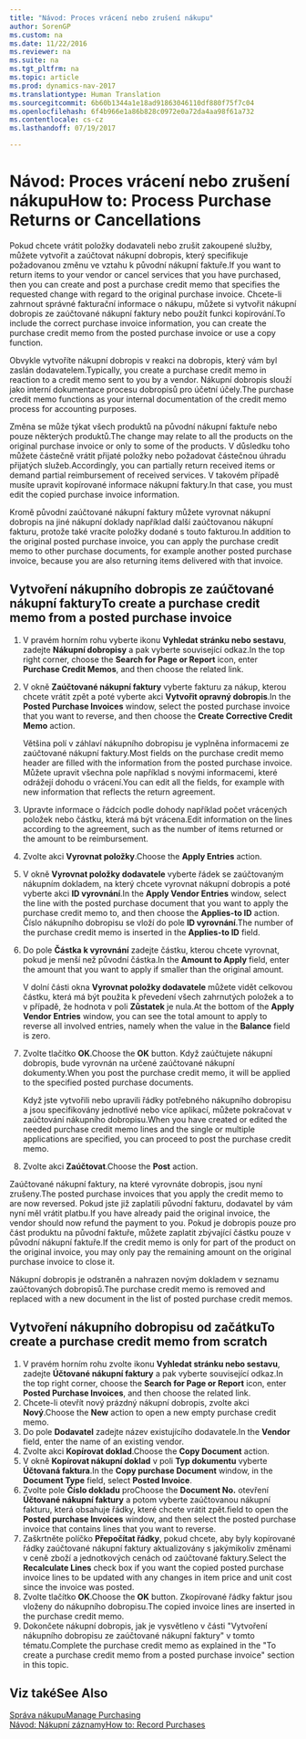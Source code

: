 ```yaml
---
title: "Návod: Proces vrácení nebo zrušení nákupu"
author: SorenGP
ms.custom: na
ms.date: 11/22/2016
ms.reviewer: na
ms.suite: na
ms.tgt_pltfrm: na
ms.topic: article
ms.prod: dynamics-nav-2017
ms.translationtype: Human Translation
ms.sourcegitcommit: 6b60b1344a1e18ad91863046110df880f75f7c04
ms.openlocfilehash: 6f4b966e1a86b828c0972e0a72da4aa98f61a732
ms.contentlocale: cs-cz
ms.lasthandoff: 07/19/2017

---
```


# <a name="how-to-process-purchase-returns-or-cancellations"></a><span data-ttu-id="50ee5-102">Návod: Proces vrácení nebo zrušení nákupu</span><span class="sxs-lookup"><span data-stu-id="50ee5-102">How to: Process Purchase Returns or Cancellations</span></span>
<span data-ttu-id="50ee5-103">Pokud chcete vrátit položky dodavateli nebo zrušit zakoupené služby, můžete vytvořit a zaúčtovat nákupní dobropis, který specifikuje požadovanou změnu ve vztahu k původní nákupní faktuře.</span><span class="sxs-lookup"><span data-stu-id="50ee5-103">If you want to return items to your vendor or cancel services that you have purchased, then you can create and post a purchase credit memo that specifies the requested change with regard to the original purchase invoice.</span></span> <span data-ttu-id="50ee5-104">Chcete-li zahrnout správné fakturační informace o nákupu, můžete si vytvořit nákupní dobropis ze zaúčtované nákupní faktury nebo použít funkci kopírování.</span><span class="sxs-lookup"><span data-stu-id="50ee5-104">To include the correct purchase invoice information, you can create the purchase credit memo from the posted purchase invoice or use a copy function.</span></span>

<span data-ttu-id="50ee5-105">Obvykle vytvoříte nákupní dobropis v reakci na dobropis, který vám byl zaslán dodavatelem.</span><span class="sxs-lookup"><span data-stu-id="50ee5-105">Typically, you create a purchase credit memo in reaction to a credit memo sent to you by a vendor.</span></span> <span data-ttu-id="50ee5-106">Nákupní dobropis slouží jako interní dokumentace procesu dobropisů pro účetní účely.</span><span class="sxs-lookup"><span data-stu-id="50ee5-106">The purchase credit memo functions as your internal documentation of the credit memo process for accounting purposes.</span></span>

<span data-ttu-id="50ee5-107">Změna se může týkat všech produktů na původní nákupní faktuře nebo pouze některých produktů.</span><span class="sxs-lookup"><span data-stu-id="50ee5-107">The change may relate to all the products on the original purchase invoice or only to some of the products.</span></span> <span data-ttu-id="50ee5-108">V důsledku toho můžete částečně vrátit přijaté položky nebo požadovat částečnou úhradu přijatých služeb.</span><span class="sxs-lookup"><span data-stu-id="50ee5-108">Accordingly, you can partially return received items or demand partial reimbursement of received services.</span></span> <span data-ttu-id="50ee5-109">V takovém případě musíte upravit kopírované informace nákupní faktury.</span><span class="sxs-lookup"><span data-stu-id="50ee5-109">In that case, you must edit the copied purchase invoice information.</span></span>

<span data-ttu-id="50ee5-110">Kromě původní zaúčtované nákupní faktury můžete vyrovnat nákupní dobropis na jiné nákupní doklady například další zaúčtovanou nákupní fakturu, protože také vracíte položky dodané s touto fakturou.</span><span class="sxs-lookup"><span data-stu-id="50ee5-110">In addition to the original posted purchase invoice, you can apply the purchase credit memo to other purchase documents, for example another posted purchase invoice, because you are also returning items delivered with that invoice.</span></span>

## <a name="to-create-a-purchase-credit-memo-from-a-posted-purchase-invoice"></a><span data-ttu-id="50ee5-111">Vytvoření nákupního dobropis ze zaúčtované nákupní faktury</span><span class="sxs-lookup"><span data-stu-id="50ee5-111">To create a purchase credit memo from a posted purchase invoice</span></span>
1. <span data-ttu-id="50ee5-112">V pravém horním rohu vyberte ikonu **Vyhledat stránku nebo sestavu**, zadejte **Nákupní dobropisy** a pak vyberte související odkaz.</span><span class="sxs-lookup"><span data-stu-id="50ee5-112">In the top right corner, choose the **Search for Page or Report** icon, enter **Purchase Credit Memos**, and then choose the related link.</span></span>  
2. <span data-ttu-id="50ee5-113">V okně **Zaúčtované nákupní faktury** vyberte fakturu za nákup, kterou chcete vrátit zpět a poté vyberte akci **Vytvořit opravný dobropis**.</span><span class="sxs-lookup"><span data-stu-id="50ee5-113">In the **Posted Purchase Invoices** window, select the posted purchase invoice that you want to reverse, and then choose the **Create Corrective Credit Memo** action.</span></span>

    <span data-ttu-id="50ee5-114">Většina polí v záhlaví nákupního dobropisu je vyplněna informacemi ze zaúčtované nákupní faktury.</span><span class="sxs-lookup"><span data-stu-id="50ee5-114">Most fields on the purchase credit memo header are filled with the information from the posted purchase invoice.</span></span> <span data-ttu-id="50ee5-115">Můžete upravit všechna pole například s novými informacemi, které odrážejí dohodu o vrácení.</span><span class="sxs-lookup"><span data-stu-id="50ee5-115">You can edit all the fields, for example with new information that reflects the return agreement.</span></span>
3. <span data-ttu-id="50ee5-116">Upravte informace o řádcích podle dohody například počet vrácených položek nebo částku, která má být vrácena.</span><span class="sxs-lookup"><span data-stu-id="50ee5-116">Edit information on the lines according to the agreement, such as the number of items returned or the amount to be reimbursement.</span></span>
4. <span data-ttu-id="50ee5-117">Zvolte akci **Vyrovnat položky**.</span><span class="sxs-lookup"><span data-stu-id="50ee5-117">Choose the **Apply Entries** action.</span></span>
5. <span data-ttu-id="50ee5-118">V okně **Vyrovnat položky dodavatele** vyberte řádek se zaúčtovaným nákupním dokladem, na který chcete vyrovnat nákupní dobropis a poté vyberte akci **ID vyrovnání**.</span><span class="sxs-lookup"><span data-stu-id="50ee5-118">In the **Apply Vendor Entries** window, select the line with the posted purchase document that you want to apply the purchase credit memo to, and then choose the **Applies-to ID** action.</span></span> <span data-ttu-id="50ee5-119">Číslo nákupního dobropisu se vloží do pole **ID vyrovnání**.</span><span class="sxs-lookup"><span data-stu-id="50ee5-119">The number of the purchase credit memo is inserted in the **Applies-to ID** field.</span></span>
6. <span data-ttu-id="50ee5-120">Do pole **Částka k vyrovnání** zadejte částku, kterou chcete vyrovnat, pokud je menší než původní částka.</span><span class="sxs-lookup"><span data-stu-id="50ee5-120">In the **Amount to Apply** field, enter the amount that you want to apply if smaller than the original amount.</span></span>

    <span data-ttu-id="50ee5-121">V dolní části okna **Vyrovnat položky dodavatele** můžete vidět celkovou částku, která má být použita k převedení všech zahrnutých položek a to v případě, že hodnota v poli **Zůstatek** je nula.</span><span class="sxs-lookup"><span data-stu-id="50ee5-121">At the bottom of the **Apply Vendor Entries** window, you can see the total amount to apply to reverse all involved entries, namely when the value in the **Balance** field is zero.</span></span>
7. <span data-ttu-id="50ee5-122">Zvolte tlačítko **OK**.</span><span class="sxs-lookup"><span data-stu-id="50ee5-122">Choose the **OK** button.</span></span> <span data-ttu-id="50ee5-123">Když zaúčtujete nákupní dobropis, bude vyrovnán na určené zaúčtované nákupní dokumenty.</span><span class="sxs-lookup"><span data-stu-id="50ee5-123">When you post the purchase credit memo, it will be applied to the specified posted purchase documents.</span></span>

    <span data-ttu-id="50ee5-124">Když jste vytvořili nebo upravili řádky potřebného nákupního dobropisu a jsou specifikovány jednotlivé nebo více aplikací, můžete pokračovat v zaúčtování nákupního dobropisu.</span><span class="sxs-lookup"><span data-stu-id="50ee5-124">When you have created or edited the needed purchase credit memo lines and the single or multiple applications are specified, you can proceed to post the purchase credit memo.</span></span>
8. <span data-ttu-id="50ee5-125">Zvolte akci **Zaúčtovat**.</span><span class="sxs-lookup"><span data-stu-id="50ee5-125">Choose the **Post** action.</span></span>

<span data-ttu-id="50ee5-126">Zaúčtované nákupní faktury, na které vyrovnáte dobropis, jsou nyní zrušeny.</span><span class="sxs-lookup"><span data-stu-id="50ee5-126">The posted purchase invoices that you apply the credit memo to are now reversed.</span></span> <span data-ttu-id="50ee5-127">Pokud jste již zaplatili původní fakturu, dodavatel by vám nyní měl vrátit platbu.</span><span class="sxs-lookup"><span data-stu-id="50ee5-127">If you have already paid the original invoice, the vendor should now refund the payment to you.</span></span> <span data-ttu-id="50ee5-128">Pokud je dobropis pouze pro část produktu na původní faktuře, můžete zaplatit zbývající částku pouze v původní nákupní faktuře.</span><span class="sxs-lookup"><span data-stu-id="50ee5-128">If the credit memo is only for part of the product on the original invoice, you may only pay the remaining amount on the original purchase invoice to close it.</span></span>

<span data-ttu-id="50ee5-129">Nákupní dobropis je odstraněn a nahrazen novým dokladem v seznamu zaúčtovaných dobropisů.</span><span class="sxs-lookup"><span data-stu-id="50ee5-129">The purchase credit memo is removed and replaced with a new document in the list of posted purchase credit memos.</span></span>

## <a name="to-create-a-purchase-credit-memo-from-scratch"></a><span data-ttu-id="50ee5-130">Vytvoření nákupního dobropisu od začátku</span><span class="sxs-lookup"><span data-stu-id="50ee5-130">To create a purchase credit memo from scratch</span></span>
1. <span data-ttu-id="50ee5-131">V pravém horním rohu zvolte ikonu **Vyhledat stránku nebo sestavu**, zadejte **Účtované nákupní faktury** a pak vyberte související odkaz.</span><span class="sxs-lookup"><span data-stu-id="50ee5-131">In the top right corner, choose the **Search for Page or Report** icon, enter **Posted Purchase Invoices**, and then choose the related link.</span></span>
2. <span data-ttu-id="50ee5-132">Chcete-li otevřít nový prázdný nákupní dobropis, zvolte akci **Nový**.</span><span class="sxs-lookup"><span data-stu-id="50ee5-132">Choose the **New** action to open a new empty purchase credit memo.</span></span>
3. <span data-ttu-id="50ee5-133">Do pole **Dodavatel** zadejte název existujícího dodavatele.</span><span class="sxs-lookup"><span data-stu-id="50ee5-133">In the **Vendor** field, enter the name of an existing vendor.</span></span>
4. <span data-ttu-id="50ee5-134">Zvolte akci **Kopírovat doklad**.</span><span class="sxs-lookup"><span data-stu-id="50ee5-134">Choose the **Copy Document** action.</span></span>
5. <span data-ttu-id="50ee5-135">V okně **Kopírovat nákupní doklad** v poli **Typ dokumentu** vyberte **Účtovaná faktura**.</span><span class="sxs-lookup"><span data-stu-id="50ee5-135">In the **Copy purchase Document** window, in the **Document Type** field, select **Posted Invoice**.</span></span>
6. <span data-ttu-id="50ee5-136">Zvolte pole **Číslo dokladu** pro</span><span class="sxs-lookup"><span data-stu-id="50ee5-136">Choose the **Document No.**</span></span> <span data-ttu-id="50ee5-137">otevření **Účtované nákupní faktury** a potom vyberte zaúčtovanou nákupní fakturu, která obsahuje řádky, které chcete vrátit zpět.</span><span class="sxs-lookup"><span data-stu-id="50ee5-137">field to open the **Posted purchase Invoices** window, and then select the posted purchase invoice that contains lines that you want to reverse.</span></span>
7. <span data-ttu-id="50ee5-138">Zaškrtněte políčko **Přepočítat řádky**, pokud chcete, aby byly kopírované řádky zaúčtované nákupní faktury aktualizovány s jakýmikoliv změnami v ceně zboží a jednotkových cenách od zaúčtované faktury.</span><span class="sxs-lookup"><span data-stu-id="50ee5-138">Select the **Recalculate Lines** check box if you want the copied posted purchase invoice lines to be updated with any changes in item price and unit cost since the invoice was posted.</span></span>
8. <span data-ttu-id="50ee5-139">Zvolte tlačítko **OK**.</span><span class="sxs-lookup"><span data-stu-id="50ee5-139">Choose the **OK** button.</span></span> <span data-ttu-id="50ee5-140">Zkopírované řádky faktur jsou vloženy do nákupního dobropisu.</span><span class="sxs-lookup"><span data-stu-id="50ee5-140">The copied invoice lines are inserted in the purchase credit memo.</span></span>
9. <span data-ttu-id="50ee5-141">Dokončete nákupní dobropis, jak je vysvětleno v části "Vytvoření nákupního dobropisu ze zaúčtované nákupní faktury" v tomto tématu.</span><span class="sxs-lookup"><span data-stu-id="50ee5-141">Complete the purchase credit memo as explained in the "To create a purchase credit memo from a posted purchase invoice" section in this topic.</span></span>

## <a name="see-also"></a><span data-ttu-id="50ee5-142">Viz také</span><span class="sxs-lookup"><span data-stu-id="50ee5-142">See Also</span></span>
[<span data-ttu-id="50ee5-143">Správa nákupu</span><span class="sxs-lookup"><span data-stu-id="50ee5-143">Manage Purchasing</span></span>](purchasing-manage-purchasing.md)  
[<span data-ttu-id="50ee5-144">Návod: Nákupní záznamy</span><span class="sxs-lookup"><span data-stu-id="50ee5-144">How to: Record Purchases</span></span>](purchasing-how-record-purchases.md)  

